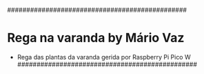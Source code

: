 ###############################################
# Rega na varanda by Mário Vaz #
- Rega das plantas da varanda gerida por Raspberry Pi Pico W
###############################################

